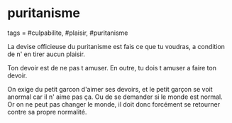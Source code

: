# puritanisme
tags = #culpabilite, #plaisir, #puritanisme

La devise officieuse du puritanisme est fais ce que tu voudras, a condition de n' en tirer aucun plaisir.

Ton devoir est de ne pas t amuser. En outre, tu dois t amuser a faire ton devoir.

On exige du petit garcon d'aimer ses devoirs, et le petit garçon se voit anormal car il n' aime pas ça. Ou de se demander si le monde est normal. Or on ne peut pas changer le monde, il doit donc forcément se retourner contre sa propre normalité.